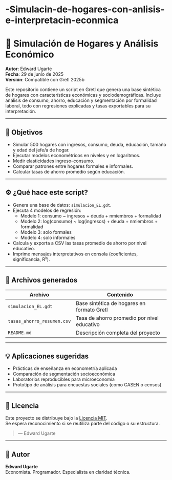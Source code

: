 # -Simulacin-de-hogares-con-anlisis-e-interpretacin-econmica
# 🏡 Simulación de Hogares y Análisis Económico

**Autor**: Edward Ugarte  
**Fecha**: 29 de junio de 2025  
**Versión**: Compatible con Gretl 2025b

Este repositorio contiene un script en Gretl que genera una base sintética de hogares con características económicas y sociodemográficas. Incluye análisis de consumo, ahorro, educación y segmentación por formalidad laboral, todo con regresiones explicadas y tasas exportables para su interpretación.

---

## 🎯 Objetivos

- Simular 500 hogares con ingresos, consumo, deuda, educación, tamaño y edad del jefe/a de hogar.
- Ejecutar modelos econométricos en niveles y en logaritmos.
- Medir elasticidades ingreso–consumo.
- Comparar patrones entre hogares formales e informales.
- Calcular tasas de ahorro promedio según educación.

---

## ⚙️ ¿Qué hace este script?

- Genera una base de datos: `simulacion_EL.gdt`.
- Ejecuta 4 modelos de regresión:
  - Modelo 1: consumo ~ ingresos + deuda + nmiembros + formalidad
  - Modelo 2: log(consumo) ~ log(ingresos) + deuda + nmiembros + formalidad
  - Modelo 3: solo formales
  - Modelo 4: solo informales
- Calcula y exporta a CSV las tasas promedio de ahorro por nivel educativo.
- Imprime mensajes interpretativos en consola (coeficientes, significancia, R²).

---

## 📁 Archivos generados

| Archivo                       | Contenido                                       |
|------------------------------|--------------------------------------------------|
| `simulacion_EL.gdt`          | Base sintética de hogares en formato Gretl      |
| `tasas_ahorro_resumen.csv`   | Tasa de ahorro promedio por nivel educativo     |
| `README.md`                  | Descripción completa del proyecto                |

---

## 💡 Aplicaciones sugeridas

- Prácticas de enseñanza en econometría aplicada
- Comparación de segmentación socioeconómica
- Laboratorios reproducibles para microeconomía
- Prototipo de análisis para encuestas sociales (como CASEN o censos)

---

## 📄 Licencia

Este proyecto se distribuye bajo la [Licencia MIT](LICENSE).  
Se espera reconocimiento si se reutiliza parte del código o su estructura.


> — Edward Ugarte

---

## 👤 Autor

**Edward Ugarte**  
Economista. Programador. Especialista en claridad técnica.  
